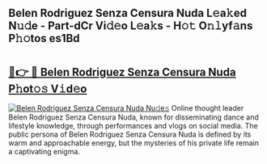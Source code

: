 ## Belen Rodriguez Senza Censura Nuda L𝚎a𝚔ed N𝚞𝚍e - Part-dCr Vi𝚍𝚎o L𝚎a𝚔s - H𝚘𝚝 O𝚗𝚕yf𝚊ns P𝚑𝚘tos es1Bd

# <h2><a href="http://kfdg7j0.oniu.top/?m=Belen+Rodriguez+Senza+Censura+Nuda">🔗👉 🔴 Belen Rodriguez Senza Censura Nuda P𝚑ot𝚘𝚜 V𝚒d𝚎o</a></h2>

[![Belen Rodriguez Senza Censura Nuda Nu𝚍e𝚜](https://i.imgur.com/0qMVB7G.gif)](http://kfdg7j0.oniu.top/?m=Belen+Rodriguez+Senza+Censura+Nuda)
Online thought leader Belen Rodriguez Senza Censura Nuda, known for disseminating dance and lifestyle knowledge, through performances and vlogs on social media. The public persona of Belen Rodriguez Senza Censura Nuda is defined by its warm and approachable energy, but the mysteries of his private life remain a captivating enigma.  

